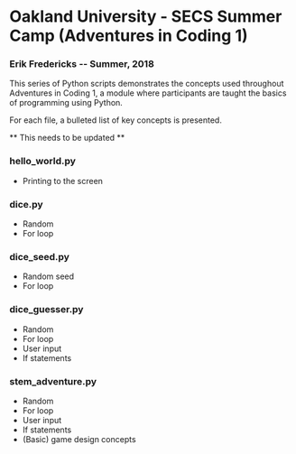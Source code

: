 # Oakland University - SECS Summer Camp (Adventures in Coding 1)
### Erik Fredericks -- Summer, 2018

This series of Python scripts demonstrates the concepts used throughout Adventures in Coding 1, a module where participants are taught the basics of programming using Python.  

For each file, a bulleted list of key concepts is presented.

** This needs to be updated **

### hello_world.py

* Printing to the screen

### dice.py

* Random
* For loop

### dice_seed.py

* Random seed
* For loop

### dice_guesser.py

* Random
* For loop
* User input
* If statements

### stem_adventure.py

* Random
* For loop
* User input
* If statements
* (Basic) game design concepts
